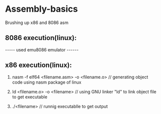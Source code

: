 # Assembly-basics
Brushing up x86 and 8086 asm

## 8086 execution(linux):
 ----- used emu8086 emulator ------
 
## x86 execution(linux):

1) nasm -f elf64 <filename.asm> -o <filename.o>     // generating object code using nasm package of linux

2) ld <filename.o> -o \<filename\>                  // using GNU linker "ld" to link object file to get executable

3) ./\<filename\>                                   // runnig executablle to get output
